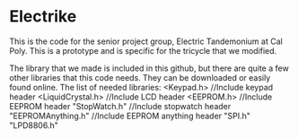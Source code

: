 # Electrike
This is the code for the senior project group, Electric Tandemonium at Cal Poly.  This is a prototype and is specific for the tricycle that we modified.

The library that we made is included in this github, but there are quite a few other libraries that this code needs.  They can be downloaded or easily found online.
The list of needed libraries:
<Keypad.h>     //Include keypad header
<LiquidCrystal.h>    //Include LCD header
<EEPROM.h>       //Include EEPROM header
"StopWatch.h"    //Include stopwatch header
"EEPROMAnything.h"  //Include EEPROM anything header
"SPI.h"
"LPD8806.h"
